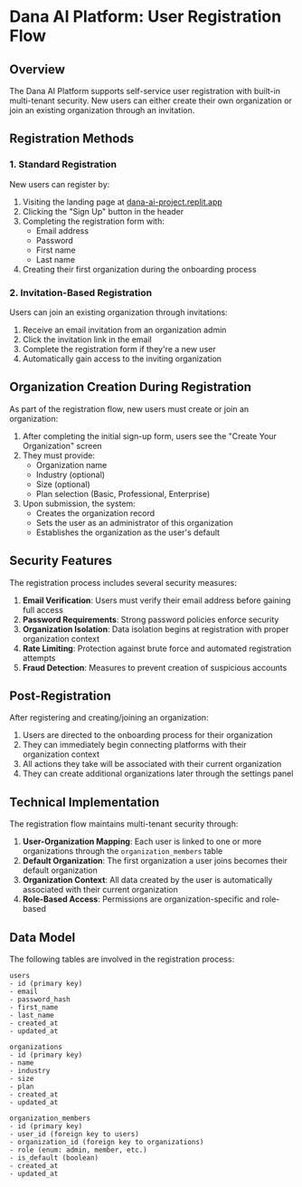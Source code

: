 # Dana AI Platform: User Registration Flow

## Overview

The Dana AI Platform supports self-service user registration with built-in multi-tenant security. New users can either create their own organization or join an existing organization through an invitation.

## Registration Methods

### 1. Standard Registration

New users can register by:
1. Visiting the landing page at [dana-ai-project.replit.app](https://dana-ai-project.replit.app)
2. Clicking the "Sign Up" button in the header
3. Completing the registration form with:
   - Email address
   - Password
   - First name
   - Last name
4. Creating their first organization during the onboarding process

### 2. Invitation-Based Registration

Users can join an existing organization through invitations:
1. Receive an email invitation from an organization admin
2. Click the invitation link in the email
3. Complete the registration form if they're a new user
4. Automatically gain access to the inviting organization

## Organization Creation During Registration

As part of the registration flow, new users must create or join an organization:

1. After completing the initial sign-up form, users see the "Create Your Organization" screen
2. They must provide:
   - Organization name
   - Industry (optional)
   - Size (optional)
   - Plan selection (Basic, Professional, Enterprise)
3. Upon submission, the system:
   - Creates the organization record
   - Sets the user as an administrator of this organization
   - Establishes the organization as the user's default

## Security Features

The registration process includes several security measures:

1. **Email Verification**: Users must verify their email address before gaining full access
2. **Password Requirements**: Strong password policies enforce security
3. **Organization Isolation**: Data isolation begins at registration with proper organization context
4. **Rate Limiting**: Protection against brute force and automated registration attempts
5. **Fraud Detection**: Measures to prevent creation of suspicious accounts

## Post-Registration

After registering and creating/joining an organization:

1. Users are directed to the onboarding process for their organization
2. They can immediately begin connecting platforms with their organization context
3. All actions they take will be associated with their current organization
4. They can create additional organizations later through the settings panel

## Technical Implementation

The registration flow maintains multi-tenant security through:

1. **User-Organization Mapping**: Each user is linked to one or more organizations through the `organization_members` table
2. **Default Organization**: The first organization a user joins becomes their default organization
3. **Organization Context**: All data created by the user is automatically associated with their current organization
4. **Role-Based Access**: Permissions are organization-specific and role-based

## Data Model

The following tables are involved in the registration process:

```
users
- id (primary key)
- email
- password_hash
- first_name
- last_name
- created_at
- updated_at

organizations
- id (primary key)
- name
- industry
- size
- plan
- created_at
- updated_at

organization_members
- id (primary key)
- user_id (foreign key to users)
- organization_id (foreign key to organizations)
- role (enum: admin, member, etc.)
- is_default (boolean)
- created_at
- updated_at
```